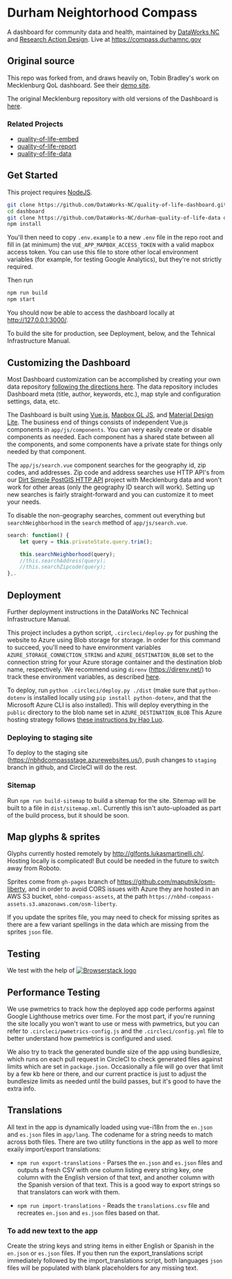 # Durham Neightorhood Compass

A dashboard for community data and health, maintained by [DataWorks NC](https://www.dataworks-nc.org) and [Research Action Design](https://rad.cat). Live at https://compass.durhamnc.gov

## Original source
This repo was forked from, and draws heavily on, Tobin Bradley's work on Mecklenburg QoL dashboard. See their [demo site](http://mcmap.org/qol-dev).

The original Mecklenburg repository with old versions of the Dashboard is [here](https://github.com/tobinbradley/Mecklenburg-County-Quality-of-Life-Dashboard).

### Related Projects

*   [quality-of-life-embed](https://github.com/tobinbradley/quality-of-life-embed)
*   [quality-of-life-report](https://github.com/tobinbradley/quality-of-life-report)
*   [quality-of-life-data](https://github.com/DataWorks-NC/durham-quality-of-life-data)

## Get Started

This project requires [NodeJS](https://nodejs.org).

``` bash
git clone https://github.com/DataWorks-NC/quality-of-life-dashboard.git dashboard
cd dashboard
git clone https://github.com/DataWorks-NC/durham-quality-of-life-data data
npm install
```

You'll then need to copy `.env.example` to a new `.env` file in the repo root and fill in (at minimum) the `VUE_APP_MAPBOX_ACCESS_TOKEN` with a valid mapbox access token. You can use this file to store other local environment variables (for example, for testing Google Analytics), but they're not strictly required.

Then run

```bash
npm run build
npm start
```

You should now be able to access the dashboard locally at http://127.0.0.1:3000/.

To build the site for production, see Deployment, below, and the Tehnical Infrastructure Manual.

## Customizing the Dashboard

Most Dashboard customization can be accomplished by creating your own data repository [following the directions here](https://github.com/tobinbradley/mecklenburg-quality-of-life-data). The data repository includes Dashboard meta (title, author, keywords, etc.), map style and configuration settings, data, etc.

The Dashboard is built using [Vue.js](http://vuejs.org/), [Mapbox GL JS](https://www.mapbox.com/mapbox-gl-js/api/), and [Material Design Lite](https://getmdl.io/). The business end of things consists of independent Vue.js components in `app/js/components`. You can very easily create or disable components as needed. Each component has a shared state between all the components, and some components have a private state for things only needed by that component.

The `app/js/search.vue` component searches for the geography id, zip codes, and addresses. Zip code and address searches use HTTP API's from our [Dirt Simple PostGIS HTTP API](https://github.com/tobinbradley/dirt-simple-postgis-http-api) project with Mecklenburg data and won't work for other areas (only the geography ID search will work). Setting up new searches is fairly straight-forward and you can customize it to meet your needs.

To disable the non-geography searches, comment out everything but `searchNeighborhood` in the `search` method of `app/js/search.vue`.

``` javascript
search: function() {
    let query = this.privateState.query.trim();

    this.searchNeighborhood(query);
    //this.searchAddress(query);
    //this.searchZipcode(query);
},.
```

## Deployment

Further deployment instructions in the DataWorks NC Technical Infrastructure Manual.

This project includes a python script, `.circleci/deploy.py` for pushing the website to Azure using Blob storage for storage.
In order for this command to succeed, you'll need to have environment variables `AZURE_STORAGE_CONNECTION_STRING` and `AZURE_DESTINATION_BLOB` set to the connection string for your Azure storage container and the destination blob name, respectively. We recommend using `direnv` (https://direnv.net/) to track
these environment variables, as described [here](https://www.taos.com/using-multiple-accounts-aws-cli-direnv/).

To deploy, run `python .circleci/deploy.py ./dist` (make sure that `python-dotenv` is installed locally using `pip install python-dotenv`, and that the Microsoft Azure CLI is also installed). This will deploy everything in the `public` directory to the blob name set in `AZURE_DESTINATION_BLOB` This Azure hosting strategy follows [these instructions by Hao Luo](https://blog.lifeishao.com/2017/05/24/serving-your-static-sites-with-azure-blob-and-cdn).

### Deploying to staging site

To deploy to the staging site (https://nbhdcompassstage.azurewebsites.us/), push changes to `staging` branch in github, and CircleCI will do the rest.

### Sitemap
Run `npm run build-sitemap` to build a sitemap for the site. Sitemap will be built to a file in `dist/sitemap.xml`. Currently this isn't auto-uploaded as part of the build process, but it should be soon.


## Map glyphs & sprites

Glyphs currently hosted remotely by http://glfonts.lukasmartinelli.ch/. Hosting locally is complicated! But could be needed in the future to switch away from Roboto.

Sprites come from `gh-pages` branch of https://github.com/maputnik/osm-liberty, and in order to avoid CORS issues with Azure they are hosted in an AWS S3 bucket, `nbhd-compass-assets`, at the path `https://nbhd-compass-assets.s3.amazonaws.com/osm-liberty`.

If you update the sprites file, you may need to check for missing sprites as there are a few variant spellings in the data which are missing from the sprites `json` file.


## Testing

We test with the help of [![Browserstack logo](https://raw.githubusercontent.com/DataWorks-NC/quality-of-life-dashboard/master/app/assets/img/browserstack-logo.png)](https://browserstack.com/)

## Performance Testing

We use pwmetrics to track how the deployed app code performs against Google Lighthouse metrics over time. For the most part, if you're running the site locally you won't want to use or mess with pwmetrics, but you can refer to `.circleci/pwmetrics-config.js` and the `.circleci/config.yml` file to better understand how pwmetrics is configured and used.

We also try to track the generated bundle size of the app using bundlesize, which runs on each pull request in CircleCI to check generated files against limits which are set in `package.json`. Occasionally a file will go over that limit by a few kb here or there, and our current practice is just to adjust the bundlesize limits as needed until the build passes, but it's good to have the extra info.

## Translations

All text in the app is dynamically loaded using vue-i18n from the `en.json` and `es.json` files in `app/lang`. The codename for a string needs to match across both files. There are two utility functions in the app as well to more exaily import/export translations:

* `npm run export-translations` - Parses the `en.json` and `es.json` files and outputs a fresh CSV with one column listing every string key, one column with the English version of that text, and another column with the Spanish version of that text. This is a good way to export strings so that translators can work with them.

* `npm run import-translations` - Reads the `translations.csv` file and recreates `en.json` and `es.json` files based on that.

### To add new text to the app

Create the string keys and string items in either English or Spanish in the `en.json` or `es.json` files. If you then run the export_translations script immediately followed by the import_translations script, both languages `json` files will be populated with blank placeholders for any missing text.
